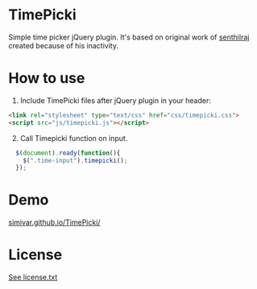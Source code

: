 # TimePicki
Simple time picker jQuery plugin. It's based on original work of [senthilraj](https://github.com/senthilraj/TimePicki) created because of his inactivity. 

# How to use
1. Include TimePicki files after jQuery plugin in your header:
```html
<link rel="stylesheet" type="text/css" href="css/timepicki.css">
<script src="js/timepicki.js"></script>
```

2. Call Timepicki function on input.
```js
  $(document).ready(function(){
    $(".time-input").timepicki();
  });
```

# Demo
[simivar.github.io/TimePicki/](simivar.github.io/TimePicki/)

# License
[See license.txt](https://github.com/simivar/TimePicki/blob/master/LICENSE.txt)
